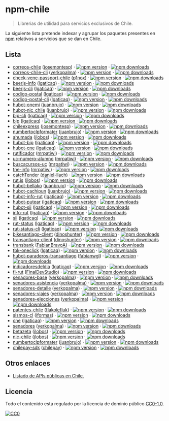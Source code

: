 npm-chile
=========

> Librerias de utilidad para servicios exclusivos de Chile.

La siguiente lista pretende indexar y agrupar los paquetes presentes en [npm](https://www.npmjs.com/) relativos a servicios que se dan en Chile. 

## Lista

- [correos-chile](https://www.npmjs.com/package/correos-chile) ([josemontesp](https://github.com/josemontesp)) 
· [![npm version](https://img.shields.io/npm/v/correos-chile.svg?style=flat-square)](https://www.npmjs.com/package/correos-chile) 
· [![npm downloads](https://img.shields.io/npm/dm/correos-chile.svg?style=flat-square)](https://www.npmjs.com/package/correos-chile)
- [correos-chile-cli](https://www.npmjs.com/package/correos-chile-cli) ([yerkopalma](https://github.com/YerkoPalma)) 
· [![npm version](https://img.shields.io/npm/v/correos-chile-cli.svg?style=flat-square)](https://www.npmjs.com/package/correos-chile-cli) 
· [![npm downloads](https://img.shields.io/npm/dm/correos-chile-cli.svg?style=flat-square)](https://www.npmjs.com/package/correos-chile-cli)
- [check-vene-passport-chile](https://www.npmjs.com/package/check-vene-passport-chile) ([p1nox](https://github.com/p1nox)) 
· [![npm version](https://img.shields.io/npm/v/check-vene-passport-chile.svg?style=flat-square)](https://www.npmjs.com/package/check-vene-passport-chile) 
· [![npm downloads](https://img.shields.io/npm/dm/check-vene-passport-chile.svg?style=flat-square)](https://www.npmjs.com/package/check-vene-passport-chile)
- [beerjs-info](https://www.npmjs.com/package/beerjs-info) ([lgaticaq](https://github.com/lgaticaq)) 
· [![npm version](https://img.shields.io/npm/v/beerjs-info.svg?style=flat-square)](https://www.npmjs.com/package/beerjs-info) 
· [![npm downloads](https://img.shields.io/npm/dm/beerjs-info.svg?style=flat-square)](https://www.npmjs.com/package/beerjs-info)
- [beerjs-cli](https://www.npmjs.com/package/beerjs-cli) ([lgaticaq](https://github.com/lgaticaq)) 
· [![npm version](https://img.shields.io/npm/v/beerjs-cli.svg?style=flat-square)](https://www.npmjs.com/package/beerjs-cli) 
· [![npm downloads](https://img.shields.io/npm/dm/beerjs-cli.svg?style=flat-square)](https://www.npmjs.com/package/beerjs-cli)
- [codigo-postal](https://www.npmjs.com/package/codigo-postal) ([lgaticaq](https://github.com/lgaticaq)) 
· [![npm version](https://img.shields.io/npm/v/codigo-postal.svg?style=flat-square)](https://www.npmjs.com/package/codigo-postal) 
· [![npm downloads](https://img.shields.io/npm/dm/codigo-postal.svg?style=flat-square)](https://www.npmjs.com/package/codigo-postal)
- [codigo-postal-cli](https://www.npmjs.com/package/codigo-postal-cli) ([lgaticaq](https://github.com/lgaticaq)) 
· [![npm version](https://img.shields.io/npm/v/codigo-postal-cli.svg?style=flat-square)](https://www.npmjs.com/package/codigo-postal-cli) 
· [![npm downloads](https://img.shields.io/npm/dm/codigo-postal-cli.svg?style=flat-square)](https://www.npmjs.com/package/codigo-postal-cli)
- [hubot-onemi](https://www.npmjs.com/package/hubot-onemi) ([juanbrujo](https://github.com/juanbrujo)) 
· [![npm version](https://img.shields.io/npm/v/hubot-onemi.svg?style=flat-square)](https://www.npmjs.com/package/hubot-onemi) 
· [![npm downloads](https://img.shields.io/npm/dm/hubot-onemi.svg?style=flat-square)](https://www.npmjs.com/package/hubot-onemi)
- [hubot-nic_chile](https://www.npmjs.com/package/hubot-nic_chile) ([juanbrujo](https://github.com/juanbrujo)) 
· [![npm version](https://img.shields.io/npm/v/hubot-nic_chile.svg?style=flat-square)](https://www.npmjs.com/package/hubot-nic_chile) 
· [![npm downloads](https://img.shields.io/npm/dm/hubot-nic_chile.svg?style=flat-square)](https://www.npmjs.com/package/hubot-nic_chile)
- [bip-cli](https://www.npmjs.com/package/bip-cli) ([lgaticaq](https://github.com/lgaticaq)) 
· [![npm version](https://img.shields.io/npm/v/bip-cli.svg?style=flat-square)](https://www.npmjs.com/package/bip-cli) 
· [![npm downloads](https://img.shields.io/npm/dm/bip-cli.svg?style=flat-square)](https://www.npmjs.com/package/bip-cli)
- [bip](https://www.npmjs.com/package/bip) ([lgaticaq](https://github.com/lgaticaq)) 
· [![npm version](https://img.shields.io/npm/v/bip.svg?style=flat-square)](https://www.npmjs.com/package/bip) 
· [![npm downloads](https://img.shields.io/npm/dm/bip.svg?style=flat-square)](https://www.npmjs.com/package/bip)
- [chileexpress](https://www.npmjs.com/package/chileexpress) ([josemontesp](https://github.com/josemontesp)) 
· [![npm version](https://img.shields.io/npm/v/chileexpress.svg?style=flat-square)](https://www.npmjs.com/package/chileexpress) 
· [![npm downloads](https://img.shields.io/npm/dm/chileexpress.svg?style=flat-square)](https://www.npmjs.com/package/chileexpress)
- [numbertoclpformater](https://www.npmjs.com/package/numbertoclpformater) ([juanbrujo](https://github.com/juanbrujo)) 
· [![npm version](https://img.shields.io/npm/v/numbertoclpformater.svg?style=flat-square)](https://www.npmjs.com/package/numbertoclpformater) 
· [![npm downloads](https://img.shields.io/npm/dm/numbertoclpformater.svg?style=flat-square)](https://www.npmjs.com/package/numbertoclpformater)
- [ahumada](https://www.npmjs.com/package/ahumada) ([jlobos](https://github.com/jlobos)) 
· [![npm version](https://img.shields.io/npm/v/ahumada.svg?style=flat-square)](https://www.npmjs.com/package/ahumada) 
· [![npm downloads](https://img.shields.io/npm/dm/ahumada.svg?style=flat-square)](https://www.npmjs.com/package/ahumada)
- [hubot-bip](https://www.npmjs.com/package/hubot-bip) ([lgaticaq](https://github.com/lgaticaq))
· [![npm version](https://img.shields.io/npm/v/hubot-bip.svg?style=flat-square)](https://www.npmjs.com/package/hubot-bip) 
· [![npm downloads](https://img.shields.io/npm/dm/hubot-bip.svg?style=flat-square)](https://www.npmjs.com/package/hubot-bip)
- [hubot-cne](https://www.npmjs.com/package/hubot-cne) ([lgaticaq](https://github.com/lgaticaq))
· [![npm version](https://img.shields.io/npm/v/hubot-cne.svg?style=flat-square)](https://www.npmjs.com/package/hubot-cne) 
· [![npm downloads](https://img.shields.io/npm/dm/hubot-cne.svg?style=flat-square)](https://www.npmjs.com/package/hubot-cne)
- [rutificador](https://www.npmjs.com/package/rutificador) ([mrpatiwi](https://github.com/mrpatiwi))
· [![npm version](https://img.shields.io/npm/v/rutificador.svg?style=flat-square)](https://www.npmjs.com/package/rutificador) 
· [![npm downloads](https://img.shields.io/npm/dm/rutificador.svg?style=flat-square)](https://www.npmjs.com/package/rutificador)
- [uc-numero-alumno](https://www.npmjs.com/package/uc-numero-alumno) ([mrpatiwi](https://github.com/mrpatiwi))
· [![npm version](https://img.shields.io/npm/v/uc-numero-alumno.svg?style=flat-square)](https://www.npmjs.com/package/uc-numero-alumno) 
· [![npm downloads](https://img.shields.io/npm/dm/uc-numero-alumno.svg?style=flat-square)](https://www.npmjs.com/package/uc-numero-alumno)
- [buscacursos-uc](https://www.npmjs.com/package/buscacursos-uc) ([mrpatiwi](https://github.com/mrpatiwi))
· [![npm version](https://img.shields.io/npm/v/buscacursos-uc.svg?style=flat-square)](https://www.npmjs.com/package/buscacursos-uc) 
· [![npm downloads](https://img.shields.io/npm/dm/buscacursos-uc.svg?style=flat-square)](https://www.npmjs.com/package/buscacursos-uc)
- [tne-info](https://www.npmjs.com/package/tne-info) ([mrpatiwi](https://github.com/mrpatiwi))
· [![npm version](https://img.shields.io/npm/v/tne-info.svg?style=flat-square)](https://www.npmjs.com/package/tne-info) 
· [![npm downloads](https://img.shields.io/npm/dm/tne-info.svg?style=flat-square)](https://www.npmjs.com/package/tne-info)
- [catchTender](https://www.npmjs.com/package/catchTender) ([daniel-llach](https://github.com/daniel-llach))
· [![npm version](https://img.shields.io/npm/v/catchTender.svg?style=flat-square)](https://www.npmjs.com/package/catchTender) 
· [![npm downloads](https://img.shields.io/npm/dm/catchTender.svg?style=flat-square)](https://www.npmjs.com/package/catchTender)
- [rut.js](https://www.npmjs.com/package/rut.js) ([jlobos](https://github.com/jlobos))
· [![npm version](https://img.shields.io/npm/v/rut.js.svg?style=flat-square)](https://www.npmjs.com/package/rut.js) 
· [![npm downloads](https://img.shields.io/npm/dm/rut.js.svg?style=flat-square)](https://www.npmjs.com/package/rut.js)
- [hubot-bellako](https://www.npmjs.com/package/hubot-bellako) ([juanbrujo](https://github.com/juanbrujo)) 
· [![npm version](https://img.shields.io/npm/v/hubot-bellako.svg?style=flat-square)](https://www.npmjs.com/package/hubot-bellako) 
· [![npm downloads](https://img.shields.io/npm/dm/hubot-bellako.svg?style=flat-square)](https://www.npmjs.com/package/hubot-bellako)
- [hubot-cachipun](https://www.npmjs.com/package/hubot-cachipun) ([juanbrujo](https://github.com/juanbrujo)) 
· [![npm version](https://img.shields.io/npm/v/hubot-cachipun.svg?style=flat-square)](https://www.npmjs.com/package/hubot-cachipun) 
· [![npm downloads](https://img.shields.io/npm/dm/hubot-cachipun.svg?style=flat-square)](https://www.npmjs.com/package/hubot-cachipun)
- [hubot-info-rut](https://www.npmjs.com/package/hubot-info-rut) ([lgaticaq](https://github.com/lgaticaq)) 
· [![npm version](https://img.shields.io/npm/v/hubot-info-rut.svg?style=flat-square)](https://www.npmjs.com/package/hubot-info-rut) 
· [![npm downloads](https://img.shields.io/npm/dm/hubot-info-rut.svg?style=flat-square)](https://www.npmjs.com/package/hubot-info-rut)
- [hubot-putear](https://www.npmjs.com/package/hubot-putear) ([lgaticaq](https://github.com/lgaticaq)) 
· [![npm version](https://img.shields.io/npm/v/hubot-putear.svg?style=flat-square)](https://www.npmjs.com/package/hubot-putear) 
· [![npm downloads](https://img.shields.io/npm/dm/hubot-putear.svg?style=flat-square)](https://www.npmjs.com/package/hubot-putear)
- [hubot-sii](https://www.npmjs.com/package/hubot-sii) ([lgaticaq](https://github.com/lgaticaq)) 
· [![npm version](https://img.shields.io/npm/v/hubot-sii.svg?style=flat-square)](https://www.npmjs.com/package/hubot-sii) 
· [![npm downloads](https://img.shields.io/npm/dm/hubot-sii.svg?style=flat-square)](https://www.npmjs.com/package/hubot-sii)
- [info-rut](https://www.npmjs.com/package/info-rut) ([lgaticaq](https://github.com/lgaticaq)) 
· [![npm version](https://img.shields.io/npm/v/info-rut.svg?style=flat-square)](https://www.npmjs.com/package/info-rut) 
· [![npm downloads](https://img.shields.io/npm/dm/info-rut.svg?style=flat-square)](https://www.npmjs.com/package/info-rut)
- [sii](https://www.npmjs.com/package/sii) ([lgaticaq](https://github.com/lgaticaq)) 
· [![npm version](https://img.shields.io/npm/v/sii.svg?style=flat-square)](https://www.npmjs.com/package/sii) 
· [![npm downloads](https://img.shields.io/npm/dm/sii.svg?style=flat-square)](https://www.npmjs.com/package/sii)
- [rut-status](https://www.npmjs.com/package/rut-status) ([lgaticaq](https://github.com/lgaticaq)) 
· [![npm version](https://img.shields.io/npm/v/rut-status.svg?style=flat-square)](https://www.npmjs.com/package/rut-status) 
· [![npm downloads](https://img.shields.io/npm/dm/rut-status.svg?style=flat-square)](https://www.npmjs.com/package/rut-status)
- [rut-status-cli](https://www.npmjs.com/package/rut-status-cli) ([lgaticaq](https://github.com/lgaticaq)) 
· [![npm version](https://img.shields.io/npm/v/rut-status-cli.svg?style=flat-square)](https://www.npmjs.com/package/rut-status-cli) 
· [![npm downloads](https://img.shields.io/npm/dm/rut-status-cli.svg?style=flat-square)](https://www.npmjs.com/package/rut-status-cli)
- [bikesantiago-client](https://www.npmjs.com/package/bikesantiago-client) ([dinoshunter](https://github.com/dinoshunter)) 
· [![npm version](https://img.shields.io/npm/v/bikesantiago-client.svg?style=flat-square)](https://www.npmjs.com/package/bikesantiago-client) 
· [![npm downloads](https://img.shields.io/npm/dm/bikesantiago-client.svg?style=flat-square)](https://www.npmjs.com/package/bikesantiago-client)
- [transantiago-client](https://www.npmjs.com/package/transantiago-client) ([dinoshunter](https://github.com/dinoshunter)) 
· [![npm version](https://img.shields.io/npm/v/transantiago-client.svg?style=flat-square)](https://www.npmjs.com/package/transantiago-client) 
· [![npm downloads](https://img.shields.io/npm/dm/transantiago-client.svg?style=flat-square)](https://www.npmjs.com/package/transantiago-client)
- [transbank](https://www.npmjs.com/package/transbank) ([FabianBravoA](https://github.com/FabianBravoA)) 
· [![npm version](https://img.shields.io/npm/v/transbank.svg?style=flat-square)](https://www.npmjs.com/package/transbank) 
· [![npm downloads](https://img.shields.io/npm/dm/transbank.svg?style=flat-square)](https://www.npmjs.com/package/transbank)
- [tbk-oneclick](https://www.npmjs.com/package/tbk-oneclick) ([lgaticaq](https://github.com/lgaticaq)) 
· [![npm version](https://img.shields.io/npm/v/tbk-oneclick.svg?style=flat-square)](https://www.npmjs.com/package/tbk-oneclick) 
· [![npm downloads](https://img.shields.io/npm/dm/tbk-oneclick.svg?style=flat-square)](https://www.npmjs.com/package/tbk-oneclick)
- [hubot-paraderos-transantiago](https://www.npmjs.com/package/hubot-paraderos-transantiago) ([fabianwgl](https://github.com/fabianwgl)) 
· [![npm version](https://img.shields.io/npm/v/hubot-paraderos-transantiago.svg?style=flat-square)](https://www.npmjs.com/package/hubot-paraderos-transantiago) 
· [![npm downloads](https://img.shields.io/npm/dm/hubot-paraderos-transantiago.svg?style=flat-square)](https://www.npmjs.com/package/hubot-paraderos-transantiago)
- [indicadoresdeldia](https://www.npmjs.com/package/indicadoresdeldia) ([lgaticaq](https://github.com/lgaticaq)) 
· [![npm version](https://img.shields.io/npm/v/indicadoresdeldia.svg?style=flat-square)](https://www.npmjs.com/package/indicadoresdeldia) 
· [![npm downloads](https://img.shields.io/npm/dm/indicadoresdeldia.svg?style=flat-square)](https://www.npmjs.com/package/indicadoresdeldia)
- [fi-rut](https://www.npmjs.com/package/fi-rut) ([FinalDevStudio](https://github.com/FinalDevStudio)) 
· [![npm version](https://img.shields.io/npm/v/fi-rut.svg?style=flat-square)](https://www.npmjs.com/package/fi-rut) 
· [![npm downloads](https://img.shields.io/npm/dm/fi-rut.svg?style=flat-square)](https://www.npmjs.com/package/fi-rut)
- [senadores-base](https://www.npmjs.com/package/senadores-base) ([yerkopalma](https://github.com/YerkoPalma)) 
· [![npm version](https://img.shields.io/npm/v/senadores-base.svg?style=flat-square)](https://www.npmjs.com/package/senadores-base) 
· [![npm downloads](https://img.shields.io/npm/dm/senadores-base.svg?style=flat-square)](https://www.npmjs.com/package/senadores-base)
- [senadores-asistencia](https://www.npmjs.com/package/senadores-asistencia) ([yerkopalma](https://github.com/YerkoPalma)) 
· [![npm version](https://img.shields.io/npm/v/senadores-asistencia.svg?style=flat-square)](https://www.npmjs.com/package/senadores-asistencia) 
· [![npm downloads](https://img.shields.io/npm/dm/senadores-asistencia.svg?style=flat-square)](https://www.npmjs.com/package/senadores-asistencia)
- [senadores-detalle](https://www.npmjs.com/package/senadores-detalle) ([yerkopalma](https://github.com/YerkoPalma)) 
· [![npm version](https://img.shields.io/npm/v/senadores-detalle.svg?style=flat-square)](https://www.npmjs.com/package/senadores-detalle) 
· [![npm downloads](https://img.shields.io/npm/dm/senadores-detalle.svg?style=flat-square)](https://www.npmjs.com/package/senadores-detalle)
- [senadores-viajes](https://www.npmjs.com/package/senadores-viajes) ([yerkopalma](https://github.com/YerkoPalma)) 
· [![npm version](https://img.shields.io/npm/v/senadores-viajes.svg?style=flat-square)](https://www.npmjs.com/package/senadores-viajes) 
· [![npm downloads](https://img.shields.io/npm/dm/senadores-viajes.svg?style=flat-square)](https://www.npmjs.com/package/senadores-viajes)
- [senadores-elecciones](https://www.npmjs.com/package/senadores-elecciones) ([yerkopalma](https://github.com/YerkoPalma)) 
· [![npm version](https://img.shields.io/npm/v/senadores-elecciones.svg?style=flat-square)](https://www.npmjs.com/package/senadores-elecciones) 
· [![npm downloads](https://img.shields.io/npm/dm/senadores-elecciones.svg?style=flat-square)](https://www.npmjs.com/package/senadores-elecciones)
- [patentes-chile](https://www.npmjs.com/package/patentes-chile) ([flakolefluk](https://github.com/flakolefluk)) 
· [![npm version](https://img.shields.io/npm/v/patentes-chile.svg?style=flat-square)](https://www.npmjs.com/package/patentes-chile) 
· [![npm downloads](https://img.shields.io/npm/dm/patentes-chile.svg?style=flat-square)](https://www.npmjs.com/package/patentes-chile)
- [sismos-cl](https://www.npmjs.com/package/sismos-cl) ([iformas](https://github.com/iformas))
· [![npm version](https://img.shields.io/npm/v/sismos-cl.svg?style=flat-square)](https://www.npmjs.com/package/sismos-cl) 
· [![npm downloads](https://img.shields.io/npm/dm/sismos-cl.svg?style=flat-square)](https://www.npmjs.com/package/sismos-cl)
- [cne](https://www.npmjs.com/package/cne) ([lgaticaq](https://github.com/lgaticaq))
· [![npm version](https://img.shields.io/npm/v/cne.svg?style=flat-square)](https://www.npmjs.com/package/cne) 
· [![npm downloads](https://img.shields.io/npm/dm/cne.svg?style=flat-square)](https://www.npmjs.com/package/cne)
- [senadores](https://www.npmjs.com/package/senadores) ([yerkopalma](https://github.com/YerkoPalma)) 
· [![npm version](https://img.shields.io/npm/v/senadores.svg?style=flat-square)](https://www.npmjs.com/package/senadores) 
· [![npm downloads](https://img.shields.io/npm/dm/senadores.svg?style=flat-square)](https://www.npmjs.com/package/senadores)
- [betazeta](https://www.npmjs.com/package/betazeta) ([jlobos](https://github.com/jlobos))
· [![npm version](https://img.shields.io/npm/v/betazeta.svg?style=flat-square)](https://www.npmjs.com/package/betazeta) 
· [![npm downloads](https://img.shields.io/npm/dm/betazeta.svg?style=flat-square)](https://www.npmjs.com/package/betazeta)
- [nic-chile](https://www.npmjs.com/package/nic-chile) ([jlobos](https://github.com/jlobos))
· [![npm version](https://img.shields.io/npm/v/nic-chile.svg?style=flat-square)](https://www.npmjs.com/package/nic-chile) 
· [![npm downloads](https://img.shields.io/npm/dm/nic-chile.svg?style=flat-square)](https://www.npmjs.com/package/nic-chile)
- [numbertoclpformater](https://www.npmjs.com/package/numbertoclpformater) ([juanbrujo](https://github.com/juanbrujo))
· [![npm version](https://img.shields.io/npm/v/numbertoclpformater.svg?style=flat-square)](https://www.npmjs.com/package/numbertoclpformater) 
· [![npm downloads](https://img.shields.io/npm/dm/numbertoclpformater.svg?style=flat-square)](https://www.npmjs.com/package/numbertoclpformater)
- [chilepay-sdk](https://www.npmjs.com/package/chilepay-sdk) ([chilepay](https://github.com/chilepay))
· [![npm version](https://img.shields.io/npm/v/chilepay-sdk.svg?style=flat-square)](https://www.npmjs.com/package/chilepay-sdk) 
· [![npm downloads](https://img.shields.io/npm/dm/chilepay-sdk.svg?style=flat-square)](https://www.npmjs.com/package/chilepay-sdk)

## Otros enlaces

- [Listado de APIs públicas en Chile.](https://github.com/juanbrujo/listado-apis-publicas-en-chile)

## Licencia

Todo el contenido esta regulado por la licencia de dominio público [CC0-1.0](https://spdx.org/licenses/CC0-1.0.html).

[![CC0](http://mirrors.creativecommons.org/presskit/buttons/88x31/svg/cc-zero.svg)](https://creativecommons.org/publicdomain/zero/1.0/)
